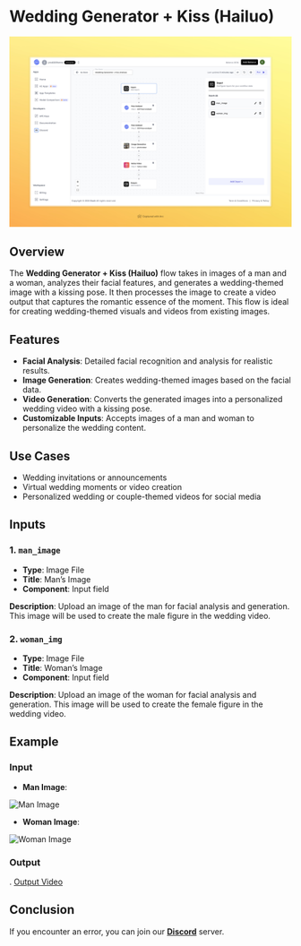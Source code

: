 # Wedding Generator + Kiss (Hailuo)

<img src="images/wedding-generator-kiss-hailuo-full.jpeg" alt="Wedding Generator + Kiss (Hailuo)" />

## Overview

The **Wedding Generator + Kiss (Hailuo)** flow takes in images of a man and a woman, analyzes their facial features, and generates a wedding-themed image with a kissing pose. It then processes the image to create a video output that captures the romantic essence of the moment. This flow is ideal for creating wedding-themed visuals and videos from existing images.

## Features

- **Facial Analysis**: Detailed facial recognition and analysis for realistic results.
- **Image Generation**: Creates wedding-themed images based on the facial data.
- **Video Generation**: Converts the generated images into a personalized wedding video with a kissing pose.
- **Customizable Inputs**: Accepts images of a man and woman to personalize the wedding content.

## Use Cases

- Wedding invitations or announcements
- Virtual wedding moments or video creation
- Personalized wedding or couple-themed videos for social media

## Inputs

### 1. `man_image`
- **Type**: Image File
- **Title**: Man’s Image
- **Component**: Input field

**Description**: Upload an image of the man for facial analysis and generation. This image will be used to create the male figure in the wedding video.

### 2. `woman_img`
- **Type**: Image File
- **Title**: Woman’s Image
- **Component**: Input field

**Description**: Upload an image of the woman for facial analysis and generation. This image will be used to create the female figure in the wedding video.

## Example

### Input
- **Man Image**:

 <img src="https://storage.googleapis.com/magicpoint/models/man.png" alt="Man Image" width="300">

- **Woman Image**:

<img src="https://storage.googleapis.com/magicpoint/models/women.png" alt="Woman Image" width="300">

### Output
.
[Output Video](https://storage.googleapis.com/magicpoint/github-outputs/wedding-hailuo-kiss-github-output.mp4)

## Conclusion

If you encounter an error, you can join our <b><a href="https://discord.com/invite/yzZD4ZxBPt" target="_blank">Discord</a></b> server.
